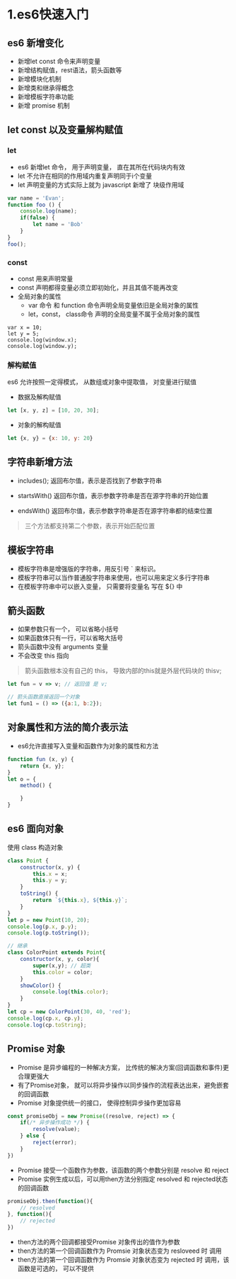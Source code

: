 # 1.es6快速入门

## es6 新增变化
* 新增let const 命令来声明变量
* 新增结构赋值，rest语法，箭头函数等
* 新增模块化机制
* 新增类和继承得概念
* 新增模板字符串功能
* 新增 promise 机制

## let  const 以及变量解构赋值

### let
* es6 新增let 命令， 用于声明变量， 直在其所在代码块内有效
* let 不允许在相同的作用域内重复声明同于i个变量
* let 声明变量的方式实际上就为 javascript 新增了 块级作用域
```js
var name = 'Evan';
function foo () {
	console.log(name);
	if(false) {
		let name = 'Bob'
	}
}
foo();
```

### const 
* const 用来声明常量
* const 声明都得变量必须立即初始化，并且其值不能再改变
* 全局对象的属性
	* var 命令 和 function 命令声明全局变量依旧是全局对象的属性
	* let，const， class命令 声明的全局变量不属于全局对象的属性
```JS
var x = 10;
let y = 5;
console.log(window.x); 
console.log(window.y); 
```

### 解构赋值
es6 允许按照一定得模式， 从数组或对象中提取值， 对变量进行赋值

* 数据及解构赋值
```js
let [x, y, z] = [10, 20, 30];
```
* 对象的解构赋值
```js
let {x, y} = {x: 10, y: 20} 
```

## 字符串新增方法
* includes();
返回布尔值，表示是否找到了参数字符串

* startsWith()
返回布尔值，表示参数字符串是否在源字符串的开始位置

* endsWith()
返回布尔值，表示参数字符串是否在源字符串都的结束位置

> 三个方法都支持第二个参数，表示开始匹配位置

## 模板字符串
* 模板字符串是增强版的字符串，用反引号 ` 来标识。
* 模板字符串可以当作普通股字符串来使用，也可以用来定义多行字符串
* 在模板字符串中可以嵌入变量， 只需要将变量名 写在 ${} 中

## 箭头函数
* 如果参数只有一个， 可以省略小括号
* 如果函数体只有一行，可以省略大括号
* 箭头函数中没有 arguments 变量
* 不会改变 this 指向

> 箭头函数根本没有自己的 this， 导致内部的this就是外层代码块的 thisv;

```js
let fun = v => v; // 返回值 是 v;

// 箭头函数直接返回一个对象
let fun1 = () => ({a:1, b:2});
```
## 对象属性和方法的简介表示法
* es6允许直接写入变量和函数作为对象的属性和方法
```js
function fun (x, y) {
	return {x, y};
} 
let o = {
	method() {

	}
}
```

## es6 面向对象
使用 class 构造对象
```js 
class Point {
	constructor(x, y) {
		this.x = x;
		this.y = y;
	}
	toString() {
		return `${this.x}, ${this.y}`;
	}
}
let p = new Point(10, 20);
console.log(p.x, p.y);
console.log(p.toString());

// 继承
class ColorPoint extends Point{
	constructor(x, y, color){
		super(x,y); // 超类
		this.color = color;
	}
	showColor() {
		console.log(this.color);
	}
}
let cp = new ColorPoint(30, 40, 'red');
console.log(cp.x, cp.y);
console.log(cp.toString);
```

## Promise 对象
* Promise 是异步编程的一种解决方案， 比传统的解决方案(回调函数和事件)更合理更强大
* 有了Promise对象， 就可以将异步操作以同步操作的流程表达出来，避免嵌套的回调函数
* Promise 对象提供统一的接口， 使得控制异步操作更加容易
```js
const promiseObj = new Promise((resolve, reject) => {
	if(/* 异步操作成功 */) {
		resolve(value);
	} else {
		reject(error);
	}
})
```

* Promise 接受一个函数作为参数，该函数的两个参数分别是 resolve 和 reject
* Promise 实例生成以后，可以用then方法分别指定 resolved 和 rejected状态的回调函数
```js
promiseObj.then(function(){
	// resolved
}, function(){
	// rejected
})
```
* then方法的两个回调都接受Promise 对象传出的值作为参数
* then方法的第一个回调函数作为 Promsie 对象状态变为 resloveed 时 调用 
* then方法的第一个回调函数作为 Promsie 对象状态变为 rejected 时 调用，该函数是可选的， 可以不提供 